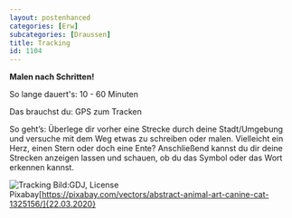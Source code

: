 ```yaml
---
layout: postenhanced
categories: [Erw]
subcategories: [Draussen]
title: Tracking
id: 1104
---
```

**Malen nach Schritten!**

So lange dauert's: 10 - 60 Minuten

Das brauchst du: GPS zum Tracken

So geht’s: Überlege dir vorher eine Strecke durch deine Stadt/Umgebung und versuche mit dem Weg etwas zu schreiben oder malen. Vielleicht ein Herz, einen Stern oder doch eine Ente? Anschließend kannst du dir deine Strecken anzeigen lassen und schauen, ob du das Symbol oder das Wort erkennen kannst.

![Tracking](https://cdn.pixabay.com/photo/2016/04/12/19/32/abstract-1325156_1280.png)
Bild:GDJ, License Pixabay[https://pixabay.com/vectors/abstract-animal-art-canine-cat-1325156/]{22.03.2020}
